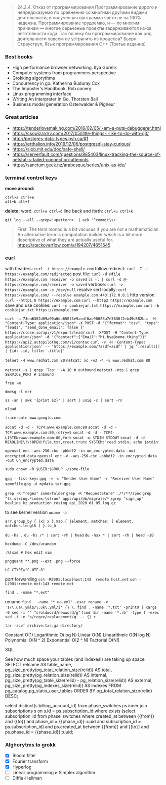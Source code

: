 > 24.2.4. Отказ от программирования
> Программирование дорого и непредсказуемо по сравнению со многими другими видами деятельности, и полученная программа часто не на 100% надежна. Программирование трудоемко, и — по многим причинам — многие серьезные проекты задерживаются из-за неготовности кода. Так почему бы программирование как род деятельности совсем не устранить из процесса? Бьерн Страуструп, Язык программирования С++ (Третье издание)

### Best books
* High performance browser networking. Ilya Gorelik
* Computer systems from programmers perspective
* Grokking algorythms
* Concurrency in go. Katherina Buduray Cox
* The Imposter's Handbook. Rob conery
* Linux programming interface
* Writing An Interpreter In Go. Thorsten Ball
* Business model generation Osterwalder & Pigneur

### Great articles
* https://tenderlovemaking.com/2016/02/05/i-am-a-puts-debuggerer.html
* https://csswizardry.com/2017/05/little-things-i-like-to-do-with-git/
* http://postgres-data-types.pvh.ca/#1
* https://erthalion.info/2019/12/06/postgresql-stay-curious/
* https://sipb.mit.edu/doc/safe-shell/
* https://serverfault.com/questions/885403/linux-tracking-the-source-of-netstat-s-failed-connection-attempts
* https://sanctum.geek.nz/arabesque/series/unix-as-ide/

### terminal control keys
**move around:**
```
ctrl+a ctrl+e
alt+b alt+f
```
**delete:**
word: `ctrl+w ctrl+d`
line back and forth: `ctrl+u ctrl+k`

`git log --all --grep='<pattern>' | ack '^commit\s+'`

> First: The term monad is a bit vacuous if you are not a mathematician. An alternative term is computation builder which is a bit more descriptive of what they are actually useful for.
> https://stackoverflow.com/a/194207/4651545

### curl
with headers:
`curl -i https://example.com`
follow redirect:
`curl -I -L https://example.com/redirected`
post file:
`curl -d @file https://example.com receiver -o saved`
`ls -l | curl -d @- https://example.com/receiver -o saved`
verbose:
`curl -v https://example.com -o /dev/null`
resolve sert locally:
`curl https://example.com/ --resolve example.com:443:172.0.0.1`
http version:
`curl --http1.0 https://example.com`
`curl --http2 https://example.com`
save and use cookies:
`curl -c cookiejar.txt https://example.com`
`curl -b cookiejar.txt https://example.com`

`curl -u 73ea6362d09a90a6db650f3e9aedf6ae90626a7e5630f2eb49d582ba: -H "Content-Type: application/json" -X POST -d '{"format": "csv", "type": "leads", "send_done_email": false }' https://close.io/api/v1/export/lead/`
`curl -XPOST -H "Content-Type: application/json" -d '{"contact":{"Email":"hi.bye@some.thing"}}' https://api2.autopilothq.com/v1/contac`
`curl -v -H 'Content-Type: application/json' -- 'https://example.com/?asdf=asdf' | jq '.results[] | {id: .id, title: .title}'`

`telnet -4 www.redhat.com 80`
`netcat: nc -w3 -4 -v www.redhat.com 80`

`netstat -s | grep 'Tcp:' -A 10 # outbound`
`netstat -ntp | grep SERVICE_PORT # inbound`

`free -m`

`dmesg -l err`

`ss -an | awk '{print $2}' | sort | uniq -c | sort -rn`

`nload`

`traceroute www.google.com`

`socat -d -d - TCP4:www.example.com:80`
`socat -d -d - TCP:www.example.com:80,retry=5`
`socat -d -d - TCP4-LISTEN:www.example.com:80,fork`
`socat -u STDIN STDOUT`
`socat -d -d READLINE\!\!OPEN:file.txt,creat,trunc SYSTEM:'read stdin; echo $stdin'`

`openssl enc -aes-256-cbc -pbkdf2 -in un_encrypted.data -out encrypted.data`
`openssl enc -d -aes-256-cbc -pbkdf2 -in encrypted.data -out un_encrypted.data`

`sudo chown -R $USER:$GROUP ~/some-file`

`gpg --list-keys`
`gpg -e -u "Sender User Name" -r "Receiver User Name" somefile`
`gpg -d mydata.tar.gpg`

`grep -R "regex" some/folder`
`grep -R "RequestStore" ./*/**/spec`
`grep "t\.string.*index:\strue" apps/api/db/migrate/*`
`zgrep "sign_up" beeline_kz_production_rosing_api_2020_01_05.log.gz`

to see kernel version
`uname -a`

`arr.group_by { |x| x }.map { |element, matches| [ element, matches.length ] }.to_h`

`du -hs .`
`du -hs /* | sort -rh | head`
`du -hsx * | sort -rh | head -10`

`hexdump -C /dev/urandom`

`:%!xxd # hex edit vim`

`pngquant **.png --ext .png --force`

`LC_CTYPE="C.UTF-8"`

port forwarding
`ssh -R2001:localhost:143  remote.host.net`
`ssh -L2001:remote.net:143 remote.net`

`find . -name "*.ext"`

rename
`find . -name "*.ua.yml" -exec rename -v 's/\.ua\.yml$/\.uk\.yml/i' {} \;`
`find . -name '*.txt' -print0 | xargs -0 sed -i "" "s/oldword/newword/g"`
`find dir -name '*.rb' -type f -exec sed -i -e 's/regex/replacement/g' -- {} +`

`tar -zcvf archive.tar.gz directory/`

Constant       O(1)
Logarithmic    O(log N)
Linear         O(N)
Linearithmic   O(N log N)
Polynomial     O(N ^ 2)
Exponential    O(2 ^ N)
Factorial      O(N!)

SQL

See how much space your tables (and indexes!) are taking up space
SELECT
relname AS table_name,
pg_size_pretty(pg_total_relation_size(relid)) AS total,
pg_size_pretty(pg_relation_size(relid)) AS internal,
pg_size_pretty(pg_table_size(relid) - pg_relation_size(relid)) AS external,
pg_size_pretty(pg_indexes_size(relid)) AS indexes
FROM pg_catalog.pg_statio_user_tables ORDER BY pg_total_relation_size(relid) DESC;

select distinct(s.billing_account_id)
from phase_switches ps
inner join subscriptions s
on s.id = ps.subscription_id
where exists
  (select subscription_id
  from phase_switches
  where created_at between {{from}} and {{to}}
  and phase_id = {{phase_id}}::uuid
  and subscription_id = ps.subscription_id)
and ps.created_at between {{from}} and {{to}}
and ps.phase_id = {{phase_id}}::uuid;

### Alghorytms to grokk
- [x] Bloom filter
- [x] Fourier transform
- [x] Hyperlog
- [ ] Linear programming и Simplex algorithm
- [ ] Diffie-Hellman
